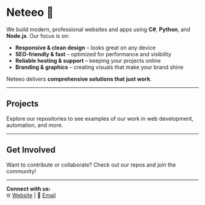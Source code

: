 # Neteeo 🚀

We build modern, professional websites and apps using **C#**, **Python**, and **Node.js**. Our focus is on:

- **Responsive & clean design** – looks great on any device  
- **SEO-friendly & fast** – optimized for performance and visibility  
- **Reliable hosting & support** – keeping your projects online  
- **Branding & graphics** – creating visuals that make your brand shine  

Neteeo delivers **comprehensive solutions that just work**.

---

## Projects

Explore our repositories to see examples of our work in web development, automation, and more.  

---

## Get Involved

Want to contribute or collaborate? Check out our repos and join the community!  

---

**Connect with us:**  
🌐 [Website](#) | 📧 [Email](#)  
